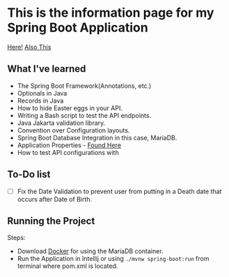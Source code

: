 # This is the information page for my Spring Boot Application

[Here!](https://youtu.be/31KTdfRH6nY?t=8660)
[Also This](https://github.com/devtiro/course-spring-boot/blob/main/7_databases_sql/8_dao_update/database/src/main/java/com/devtiro/database/dao/impl/AuthorDaoImpl.java)

## What I've learned
- The Spring Boot Framework(Annotations, etc.)
- Optionals in Java
- Records in Java
- How to hide Easter eggs in your API.
- Writing a Bash script to test the API endpoints.
- Java Jakarta validation library.
- Convention over Configuration layouts.
- Spring Boot Database Integration in this case, MariaDB.
- Application Properties - [Found Here](https://docs.spring.io/spring-boot/docs/current/reference/html/application-properties.html)
- How to test API configurations with 

## To-Do list
- [ ] Fix the Date Validation to prevent user from putting in a Death date that occurs after Date of Birth.

## Running the Project
Steps:
- Download [Docker](https://www.docker.com/products/docker-desktop/) for using the MariaDB container.
- Run the Application in Intellij or using ```./mvnw spring-boot:run``` from terminal where pom.xml is located.